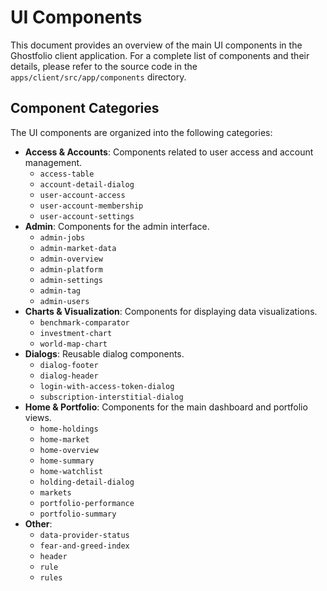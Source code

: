 # UI Components

This document provides an overview of the main UI components in the Ghostfolio client application. For a complete list of components and their details, please refer to the source code in the `apps/client/src/app/components` directory.

## Component Categories

The UI components are organized into the following categories:

*   **Access & Accounts**: Components related to user access and account management.
    *   `access-table`
    *   `account-detail-dialog`
    *   `user-account-access`
    *   `user-account-membership`
    *   `user-account-settings`
*   **Admin**: Components for the admin interface.
    *   `admin-jobs`
    *   `admin-market-data`
    *   `admin-overview`
    *   `admin-platform`
    *   `admin-settings`
    *   `admin-tag`
    *   `admin-users`
*   **Charts & Visualization**: Components for displaying data visualizations.
    *   `benchmark-comparator`
    *   `investment-chart`
    *   `world-map-chart`
*   **Dialogs**: Reusable dialog components.
    *   `dialog-footer`
    *   `dialog-header`
    *   `login-with-access-token-dialog`
    *   `subscription-interstitial-dialog`
*   **Home & Portfolio**: Components for the main dashboard and portfolio views.
    *   `home-holdings`
    *   `home-market`
    *   `home-overview`
    *   `home-summary`
    *   `home-watchlist`
    *   `holding-detail-dialog`
    *   `markets`
    *   `portfolio-performance`
    *   `portfolio-summary`
*   **Other**:
    *   `data-provider-status`
    *   `fear-and-greed-index`
    *   `header`
    *   `rule`
    *   `rules`

